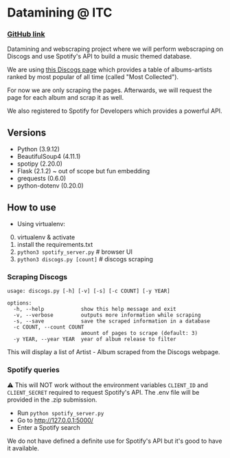 # Datamining @ ITC

### [GitHub link](https://github.com/ArnoBen/datamining_itc)

Datamining and webscraping project where we will perform webscraping on Discogs and use Spotify's API to build a music themed database.

We are using [this Discogs page](https://www.discogs.com/search/?sort=have%2Cdesc&ev=em_rs&type=master)
which provides a table of albums-artists ranked by most popular of all time (called "Most Collected").

For now we are only scraping the pages. Afterwards, we will request the page for each album and scrap it as well.

We also registered to Spotify for Developers which provides a powerful API.

## Versions

- Python (3.9.12)
- BeautifulSoup4 (4.11.1)
- spotipy (2.20.0)
- Flask (2.1.2) ~ out of scope but fun embedding
- grequests (0.6.0)
- python-dotenv (0.20.0)

## How to use

- Using virtualenv:
 
0. virtualenv & activate
1. install the requirements.txt
2. `python3 spotify_server.py` # browser UI
3. `python3 discogs.py [count]` # discogs scraping

### Scraping Discogs

```
usage: discogs.py [-h] [-v] [-s] [-c COUNT] [-y YEAR]

options:
  -h, --help            show this help message and exit
  -v, --verbose         outputs more information while scraping
  -s, --save            save the scraped information in a database
  -c COUNT, --count COUNT
                        amount of pages to scrape (default: 3)
  -y YEAR, --year YEAR  year of album release to filter
```

This will display a list of Artist - Album scraped from the Discogs webpage.

### Spotify queries

:warning: This will NOT work without the environment variables `CLIENT_ID` and `CLIENT_SECRET` required to 
request Spotify's API. The .env file will be provided in the .zip submission.

- Run `python spotify_server.py` 
- Go to http://127.0.0.1:5000/
- Enter a Spotify search

We do not have defined a definite use for Spotify's API but it's good to have it available.

